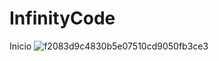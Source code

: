 # InfinityCode

Inicio
![f2083d9c4830b5e07510cd9050fb3ce3](https://github.com/CodeSystem2022/InfinityCode-4to-Semestre/assets/103858769/c2e7e27a-063a-4ec5-9abc-19c05076aaa2)
